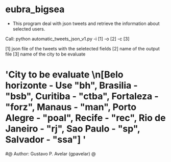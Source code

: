 # eubra_bigsea

- This program deal with json tweets and retrieve the information about selected users.

Call:
python automatic_tweets_json_v1.py -i [1] -o [2] -c [3]

[1] json file of the tweets with the seletected fields 
[2] name of the output file
[3] name of the city to be evaluate

# 'City to be evaluate \n[Belo horizonte - Use "bh", Brasilia - "bsb", Curitiba - "ctba", Fortaleza - "forz", Manaus - "man",  Porto Alegre - "poal",  Recife - "rec", Rio de Janeiro - "rj", Sao Paulo - "sp", Salvador - "ssa"] '
#@ Author: Gustavo P. Avelar  (gpavelar)                      @


